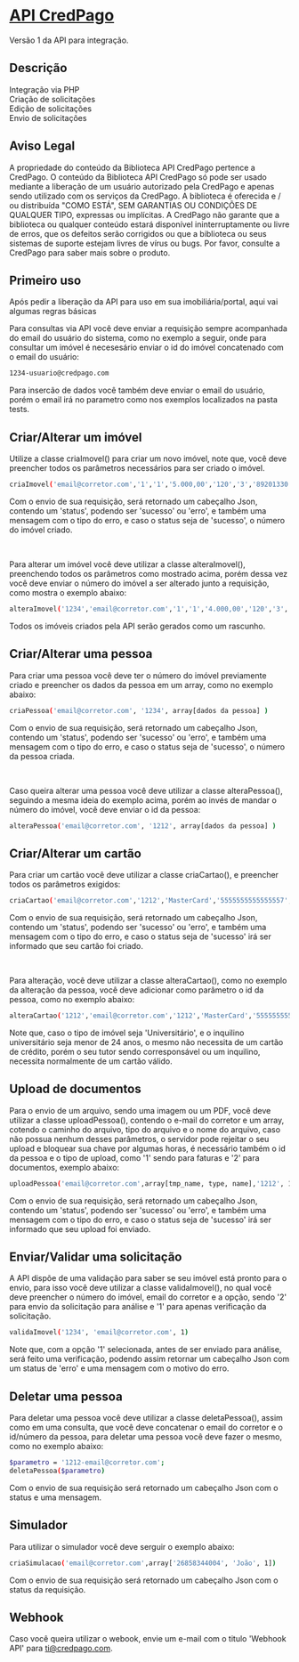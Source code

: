 # [API CredPago](http://github.com/CredPago/api)

Versão 1 da API para integração.<br>

## Descrição

Integração via PHP<br>
Criação de solicitações<br>
Edição de solicitações<br>
Envio de solicitações

## Aviso Legal

A propriedade do conteúdo da Biblioteca API CredPago pertence a CredPago. O conteúdo da Biblioteca API CredPago só pode ser usado mediante a liberação de um usuário autorizado pela CredPago e apenas sendo utilizado com os serviços da CredPago. A biblioteca é oferecida e / ou distribuída "COMO ESTÁ", SEM GARANTIAS OU CONDIÇÕES DE QUALQUER TIPO, expressas ou implícitas. A CredPago não garante que a biblioteca ou qualquer conteúdo estará disponível ininterruptamente ou livre de erros, que os defeitos serão corrigidos ou que a biblioteca ou seus sistemas de suporte estejam livres de vírus ou bugs. Por favor, consulte a CredPago para saber mais sobre o produto.

## Primeiro uso

Após pedir a liberação da API para uso em sua imobiliária/portal, aqui vai algumas regras básicas <br>

Para consultas via API você deve enviar a requisição sempre acompanhada do email do usuário do sistema, como no exemplo a seguir, onde para consultar um imóvel é necesesário enviar o id do imóvel concatenado com o email do usuário: <br>

```bash
1234-usuario@credpago.com
```

Para insercão de dados você também deve enviar o email do usuário, porém o email irá no parametro como nos exemplos localizados na pasta tests.


## Criar/Alterar um imóvel

Utilize a classe criaImovel() para criar um novo imóvel, note que, você deve preencher todos os parâmetros necessários para ser criado o imóvel.
```bash
criaImovel('email@corretor.com','1','1','5.000,00','120','3','89201330','Rua Mario Lobo','61','Centro','Joinville','SC')
```

Com o envio de sua requisição, será retornado um cabeçalho Json, contendo um 'status', podendo ser 'sucesso' ou 'erro', e também uma mensagem com o tipo do erro, e caso o status seja de 'sucesso', o número do imóvel criado.

<br>

Para alterar um imóvel você deve utilizar a classe alteraImovel(), preenchendo todos os parâmetros como mostrado acima, porém dessa vez você deve enviar o número do imóvel a ser alterado junto a requisição, como mostra o exemplo abaixo:

```bash
alteraImovel('1234','email@corretor.com','1','1','4.000,00','120','3','89201330','Rua Mario Lobo','61','Centro','Joinville','SC')
```

Todos os imóveis criados pela API serão gerados como um rascunho.

## Criar/Alterar uma pessoa

Para criar uma pessoa você deve ter o número do imóvel previamente criado e preencher os dados da pessoa em um array, como no exemplo abaixo:

```bash
criaPessoa('email@corretor.com', '1234', array[dados da pessoa] )
```
Com o envio de sua requisição, será retornado um cabeçalho Json, contendo um 'status', podendo ser 'sucesso' ou 'erro', e também uma mensagem com o tipo do erro, e caso o status seja de 'sucesso', o número da pessoa criada.

<br>

Caso queira alterar uma pessoa você deve utilizar a classe alteraPessoa(), seguindo a mesma ideia do exemplo acima, porém ao invés de mandar o número do imóvel, você deve enviar o id da pessoa:

```bash
alteraPessoa('email@corretor.com', '1212', array[dados da pessoa] )
```

## Criar/Alterar um cartão

Para criar um cartão você deve utilizar a classe criaCartao(), e preencher todos os parâmetros exigidos:

```bash
criaCartao('email@corretor.com','1212','MasterCard','5555555555555557','09/2022','10.000,00','8.000,00','1.240,00')
```
Com o envio de sua requisição, será retornado um cabeçalho Json, contendo um 'status', podendo ser 'sucesso' ou 'erro', e também uma mensagem com o tipo do erro, e caso o status seja de 'sucesso' irá ser informado que seu cartão foi criado.

<br>

Para alteração, você deve utilizar a classe alteraCartao(), como no exemplo da alteração da pessoa, você deve adicionar como parâmetro o id da pessoa, como no exemplo abaixo:

```bash
alteraCartao('1212','email@corretor.com','1212','MasterCard','5555555555555557','09/2022','10.000,00','8.000,00','1.440,00')
```
Note que, caso o tipo de imóvel seja 'Universitário', e o inquilino universitário seja menor de 24 anos, o mesmo não necessita de um cartão de crédito, porém o seu tutor sendo corresponsável ou um inquilino, necessita normalmente de um cartão válido.


## Upload de documentos

Para o envio de um arquivo, sendo uma imagem ou um PDF, você deve utilizar a classe uploadPessoa(), contendo o e-mail do corretor e um array, cotendo o caminho do arquivo, tipo do arquivo e o nome do arquivo, caso não possua nenhum desses parâmetros, o servidor pode rejeitar o seu upload e bloquear sua chave por algumas horas, é necessário também o id da pessoa e o tipo de upload, como '1' sendo para faturas e '2' para documentos, exemplo abaixo:

```bash
uploadPessoa('email@corretor.com',array[tmp_name, type, name],'1212', 1)
```
Com o envio de sua requisição, será retornado um cabeçalho Json, contendo um 'status', podendo ser 'sucesso' ou 'erro', e também uma mensagem com o tipo do erro, e caso o status seja de 'sucesso' irá ser informado que seu upload foi enviado.


## Enviar/Validar uma solicitação

A API dispõe de uma validação para saber se seu imóvel está pronto para o envio, para isso você deve utilizar a classe validaImovel(), no qual você deve preencher o número do imóvel, email do corretor e a opção, sendo '2' para envio da solicitação para análise e '1' para apenas verificação da solicitação.

```bash
validaImovel('1234', 'email@corretor.com', 1)
```

Note que, com a opção '1' selecionada, antes de ser enviado para análise, será feito uma verificação, podendo assim retornar um cabeçalho Json com um status de 'erro' e uma mensagem com o motivo do erro.

## Deletar uma pessoa

Para deletar uma pessoa você deve utilizar a classe deletaPessoa(), assim como em uma consulta, que você deve concatenar o email do corretor e o id/número da pessoa, para deletar uma pessoa você deve fazer o mesmo, como no exemplo abaixo:

```bash
$parametro = '1212-email@corretor.com';
deletaPessoa($parametro)
```

Com o envio de sua requisição será retornado um cabeçalho Json com o status e uma mensagem.

## Simulador

Para utilizar o simulador você deve serguir o exemplo abaixo:

```bash
criaSimulacao('email@corretor.com',array['26858344004', 'João', 1])
```
Com o envio de sua requisição será retornado um cabeçalho Json com o status da requisição.

## Webhook

Caso você queira utilizar o webook, envie um e-mail com o titulo 'Webhook API' para ti@credpago.com.
